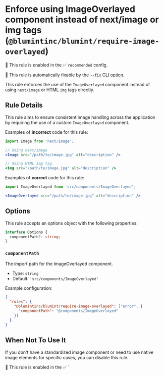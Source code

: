 # Enforce using ImageOverlayed component instead of next/image or img tags (`@blumintinc/blumint/require-image-overlayed`)

💼 This rule is enabled in the ✅ `recommended` config.

🔧 This rule is automatically fixable by the [`--fix` CLI option](https://eslint.org/docs/latest/user-guide/command-line-interface#--fix).

<!-- end auto-generated rule header -->

This rule enforces the use of the `ImageOverlayed` component instead of using `next/image` or HTML `img` tags directly.

## Rule Details

This rule aims to ensure consistent image handling across the application by requiring the use of a custom `ImageOverlayed` component.

Examples of **incorrect** code for this rule:

```jsx
import Image from 'next/image';

// Using next/image
<Image src="/path/to/image.jpg" alt="description" />

// Using HTML img tag
<img src="/path/to/image.jpg" alt="description" />
```

Examples of **correct** code for this rule:

```jsx
import ImageOverlayed from 'src/components/ImageOverlayed';

<ImageOverlayed src="/path/to/image.jpg" alt="description" />
```

## Options

This rule accepts an options object with the following properties:

```ts
interface Options {
  componentPath?: string;
}
```

### `componentPath`

The import path for the ImageOverlayed component.

- Type: `string`
- Default: `'src/components/ImageOverlayed'`

Example configuration:

```json
{
  "rules": {
    "@blumintinc/blumint/require-image-overlayed": ["error", {
      "componentPath": "@components/ImageOverlayed"
    }]
  }
}
```

## When Not To Use It

If you don't have a standardized image component or need to use native image elements for specific cases, you can disable this rule.

💼 This rule is enabled in the ✅ `